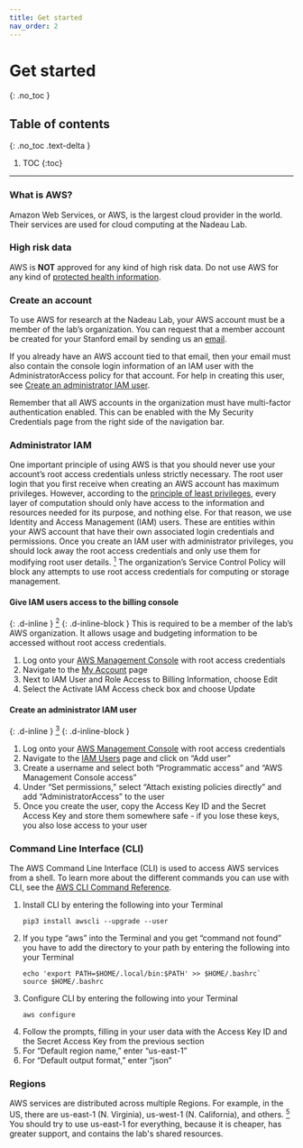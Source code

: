 ```yaml
---
title: Get started
nav_order: 2
---
```


# Get started
{: .no_toc }

## Table of contents
{: .no_toc .text-delta }

1. TOC
{:toc}

---

### What is AWS?
Amazon Web Services, or AWS, is the largest cloud provider in the world.
Their services are used for cloud computing at the Nadeau Lab.

### High risk data
AWS is **NOT** approved for any kind of high risk data. Do not use AWS for any kind of [protected health information](https://med.stanford.edu/irt/security/hipaa.html).

### Create an account
To use AWS for research at the Nadeau Lab, your AWS account must be a member of the lab’s organization.
You can request that a member account be created for your Stanford email by sending us an
[email](mailto:nadeau-aws@stanford.edu).

If you already have an AWS account tied to that email, then your email must also contain the console login information of an IAM user with the AdministratorAccess policy for that account.
For help in creating this user, see
[Create an administrator IAM user](#create-an-administrator-iam-user).

Remember that all AWS accounts in the organization must have multi-factor authentication enabled.
This can be enabled with the My Security Credentials page from the right side of the navigation bar.

### Administrator IAM
One important principle of using AWS is that you should never use your account’s root access credentials unless strictly necessary.
The root user login that you first receive when creating an AWS account has maximum privileges.
However, according to the
[principle of least privileges](https://en.wikipedia.org/wiki/Principle_of_least_privilege),
every layer of computation should only have access to the information and resources needed for its purpose, and nothing else.
For that reason, we use Identity and Access Management (IAM) users.
These are entities within your AWS account that have their own associated login credentials and permissions.
Once you create an IAM user with administrator privileges, you should lock away the root access credentials and only use them for modifying root user details.
[<sup>1</sup>](https://docs.aws.amazon.com/IAM/latest/UserGuide/id_root-user.html)
The organization’s Service Control Policy will block any attempts to use root access credentials for computing or storage management.

#### Give IAM users access to the billing console
{: .d-inline }
[<sup>2</sup>](https://docs.aws.amazon.com/awsaccountbilling/latest/aboutv2/grantaccess.html)
{: .d-inline-block }
This is required to be a member of the lab’s AWS organization.
It allows usage and budgeting information to be accessed without root access credentials.
1. Log onto your [AWS Management Console](https://console.aws.amazon.com) with root access credentials
1. Navigate to the [My Account](https://console.aws.amazon.com/billing/home?#/account) page
1. Next to IAM User and Role Access to Billing Information, choose Edit
1. Select the Activate IAM Access check box and choose Update

#### Create an administrator IAM user
{: .d-inline }
[<sup>3</sup>](https://docs.aws.amazon.com/IAM/latest/UserGuide/id_users_create.html#id_users_create_console)
{: .d-inline-block }
1. Log onto your [AWS Management Console](https://console.aws.amazon.com) with root access credentials
1. Navigate to the [IAM Users](https://console.aws.amazon.com/iam/home#/users) page and click on “Add user”
1. Create a username and select both “Programmatic access” and “AWS Management Console access”
1. Under “Set permissions,” select “Attach existing policies directly” and add “AdministratorAccess” to the user
1. Once you create the user, copy the Access Key ID and the Secret Access Key and store them somewhere safe - if you lose these keys, you also lose access to your user

### Command Line Interface (CLI)
The AWS Command Line Interface (CLI) is used to access AWS services from a shell.
To learn more about the different commands you can use with CLI, see the
[AWS CLI Command Reference](https://docs.aws.amazon.com/cli/latest/index.html).
1. Install CLI by entering the following into your Terminal
	```
	pip3 install awscli --upgrade --user
	```
1. If you type “aws” into the Terminal and you get “command not found” you have to add the directory to your path by entering the following into your Terminal
	```
	echo 'export PATH=$HOME/.local/bin:$PATH' >> $HOME/.bashrc`
	source $HOME/.bashrc
	```
1. Configure CLI by entering the following into your Terminal
	```
	aws configure
	```
1. Follow the prompts, filling in your user data with the Access Key ID and the Secret Access Key from the previous section
1. For “Default region name,” enter “us-east-1”
1. For “Default output format,” enter “json”

### Regions
AWS services are distributed across multiple Regions.
For example, in the US, there are us-east-1 (N. Virginia), us-west-1 (N. California), and others.
[<sup>5</sup>](https://docs.aws.amazon.com/AWSEC2/latest/UserGuide/using-regions-availability-zones.html)
You should try to use us-east-1 for everything, because it is cheaper, has greater support, and contains the lab's shared resources.

